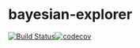 # bayesian-explorer 
[![Build Status](https://travis-ci.org/comckay/bayesian-explorer.svg?branch=master)](https://travis-ci.org/comckay/bayesian-explorer)[![codecov](https://codecov.io/gh/comckay/bayesian-explorer/branch/master/graph/badge.svg)](https://codecov.io/gh/comckay/bayesian-explorer)

